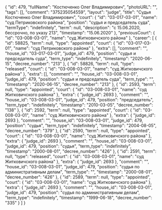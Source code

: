 {
    "id": 479,
    "fullName": "Костюченко Олег Владимирович",
    "photoURL": "",
    "tags": [],
    "comment": "375235054559",
    "layout": "judge",
    "title": "Судья Костюченко Олег Владимирович",
    "court": {
        "id": "03-017-03-01",
        "name": "суд Петриковского района",
        "position": "судья и председатель суда",
        "termType": "indefinitely",
        "term": null,
        "description": "c 15.06.2020, бессрочно, по указу 213",
        "timestamp": "15.06.2020"
    },
    "previousCourt": {
        "id": "03-008-03-01",
        "name": "суд Житковичского района"
    },
    "career": [
        {
            "id": 58825,
            "term": null,
            "type": "appointed",
            "court": {
                "id": "03-017-03-01",
                "name": "суд Петриковского района"
            },
            "extra": [],
            "comment": "",
            "house_id": "03-017-03-01",
            "judge_id": 479,
            "position": "судья и председатель суда",
            "term_type": "indefinitely",
            "timestamp": "2020-06-15",
            "decree_number": "213"
        },
        {
            "id": 58826,
            "term": null,
            "type": "released",
            "court": {
                "id": "03-008-03-01",
                "name": "суд Житковичского района"
            },
            "extra": [],
            "comment": "",
            "house_id": "03-008-03-01",
            "judge_id": 479,
            "position": "судья и председатель суда",
            "term_type": "",
            "timestamp": "2020-06-15",
            "decree_number": "213"
        },
        {
            "id": 2593,
            "term": null,
            "type": "appointed",
            "court": {
                "id": "03-008-03-01",
                "name": "суд Житковичского района"
            },
            "extra": {
                "judge_id": 2693
            },
            "comment": "",
            "house_id": "03-008-03-01",
            "judge_id": 479,
            "position": "председатель",
            "term_type": "indefinitely",
            "timestamp": "2010-03-05",
            "decree_number": "138"
        },
        {
            "id": 2592,
            "term": null,
            "type": "appointed",
            "court": {
                "id": "03-008-03-01",
                "name": "суд Житковичского района"
            },
            "extra": {
                "judge_id": 2693
            },
            "comment": "",
            "house_id": "03-008-03-01",
            "judge_id": 479,
            "position": "судья",
            "term_type": "indefinitely",
            "timestamp": "2004-08-05",
            "decree_number": "379"
        },
        {
            "id": 2590,
            "term": null,
            "type": "appointed",
            "court": {
                "id": "03-008-03-01",
                "name": "суд Житковичского района"
            },
            "extra": {
                "judge_id": 2693
            },
            "comment": "",
            "house_id": "03-008-03-01",
            "judge_id": 479,
            "position": "судья",
            "term_type": "indefinitely",
            "timestamp": "2000-08-01",
            "decree_number": "426"
        },
        {
            "id": 2591,
            "term": null,
            "type": "released",
            "court": {
                "id": "03-008-03-01",
                "name": "суд Житковичского района"
            },
            "extra": {
                "judge_id": 2693
            },
            "comment": "",
            "house_id": "03-008-03-01",
            "judge_id": 479,
            "position": "судья по административным делам",
            "term_type": "",
            "timestamp": "2000-08-01",
            "decree_number": "426"
        },
        {
            "id": 2589,
            "term": null,
            "type": "appointed",
            "court": {
                "id": "03-008-03-01",
                "name": "суд Житковичского района"
            },
            "extra": {
                "judge_id": 2693
            },
            "comment": "",
            "house_id": "03-008-03-01",
            "judge_id": 479,
            "position": "судья по административным делам",
            "term_type": "indefinitely",
            "timestamp": "1999-06-18",
            "decree_number": "335"
        }
    ]
}